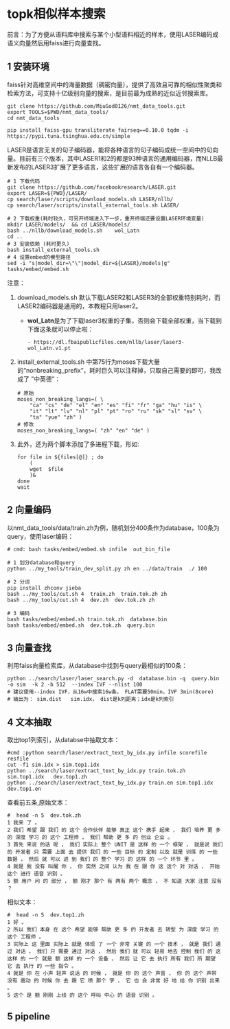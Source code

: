 # topk相似样本搜索

前言：为了方便从语料库中搜索与某个小型语料相近的样本，使用LASER编码成语义向量然后用faiss进行向量查找。

## 1 安装环境

faiss针对高维空间中的海量数据（稠密向量），提供了高效且可靠的相似性聚类和检索方法，可支持十亿级别向量的搜索，是目前最为成熟的近似近邻搜索库。

```shell
git clone https://github.com/MiuGod0126/nmt_data_tools.git
export TOOLS=$PWD/nmt_data_tools/
cd nmt_data_tools

pip install faiss-gpu transliterate fairseq==0.10.0 tqdm -i https://pypi.tuna.tsinghua.edu.cn/simple
```

​		LASER是语言无关的句子编码器，能将各种语言的句子编码成统一空间中的句向量。目前有三个版本，其中LASER1和2的都是93种语言的通用编码器，而NLLB最新发布的LASER3扩展了更多语言，这些扩展的语言各自有一个编码器。

```shell
# 1 下载代码
git clone https://github.com/facebookresearch/LASER.git
export LASER=${PWD}/LASER/
cp search/laser/scripts/download_models.sh LASER/nllb/
cp search/laser/scripts/install_external_tools.sh LASER/

# 2 下载权重(耗时较久，可另开终端进入下一步，重开终端还要设置LASER环境变量)
mkdir LASER/models/  && cd LASER/models/
bash ../nllb/download_models.sh    wol_Latn 
cd ..
# 3 安装依赖 (耗时更久)
bash install_external_tools.sh 
# 4 设置embed的模型路径
sed -i "s|model_dir=\"\"|model_dir=${LASER}/models|g"  tasks/embed/embed.sh 
```

注意：

1. download_models.sh 默认下载LASER2和LASER3的全部权重特别耗时，而LASER2编码器是通用的，本教程只用laser2。

   - **wol_Latn**是为了下载laser3权重的子集，否则会下载全部权重，当下载到下面这条就可以停止啦：

     ```shell
     - https://dl.fbaipublicfiles.com/nllb/laser/laser3-wol_Latn.v1.pt
     ```

2. install_external_tools.sh 中第75行为moses下载大量的“nonbreaking_prefix”，耗时巨久可以注释掉，只取自己需要的即可，我改成了 ”中英德”：

   ```shell
   # 原始
   moses_non_breaking_langs=( \
       "ca" "cs" "de" "el" "en" "es" "fi" "fr" "ga" "hu" "is" \
       "it" "lt" "lv" "nl" "pl" "pt" "ro" "ru" "sk" "sl" "sv" \
       "ta" "yue" "zh" )
   # 修改
   moses_non_breaking_langs=( "zh" "en" "de" )
   ```

3. 此外，还为两个脚本添加了多进程下载，形如:

   ```shell
   for file in ${files[@]} ; do
       (
       wget  $file
       )&
   done
   wait
   ```



## 2 向量编码

以nmt_data_tools/data/train.zh为例，随机划分400条作为database，100条为query，使用laser编码：

```shell
# cmd: bash tasks/embed/embed.sh infile  out_bin_file

# 1 划分database和query
python ../my_tools/train_dev_split.py zh en ../data/train  ./ 100

# 2 分词
pip install zhconv jieba
bash ../my_tools/cut.sh 4  train.zh  train.tok.zh zh
bash ../my_tools/cut.sh 4  dev.zh  dev.tok.zh zh

# 3 编码
bash tasks/embed/embed.sh train.tok.zh  database.bin
bash tasks/embed/embed.sh  dev.tok.zh  query.bin
```



## 3 向量查找

利用faiss向量检索库，从database中找到与query最相似的100条：

```shell
python ../search/laser/laser_search.py -d  database.bin -q  query.bin -o sim  -k 2 -b 512  --index IVF --nlist 100  
# 建议使用--index IVF，从16w中搜索16w条， FLAT需要50min，IVF 3min(8core)
# 输出为： sim.dist   sim.idx， dist是k列距离；idx是k列索引
```

## 4 文本抽取

取出top1列索引，从databse中抽取文本：

```shell
#cmd :python search/laser/extract_text_by_idx.py infile scorefile resfile
cut -f1 sim.idx > sim.top1.idx
python ../search/laser/extract_text_by_idx.py train.tok.zh sim.top1.idx   dev.top1.zh
python ../search/laser/extract_text_by_idx.py train.en sim.top1.idx   dev.top1.en
```

查看前五条,原始文本：

```shell
#  head -n 5  dev.tok.zh 
1 我来 了 。
2 我们 希望 跟 我们 的 这个 合作伙伴 能够 真正 这个 携手 起来 ， 我们 培养 更 多 的 深度 学习 的 这个 工程师 ， 我们 帮助 更 多 的 创业 企业 。
3 首先 来说 的话 呢 ， 我们 实际上 整个 UNIT 是 这样 的 一个 框架 ， 就是说 我们 的 开发者 只 需要 上面 去 提供 我们 的 一些 目标 的 定制 以及 就是 训练 的 一些 数据 ， 然后 就 可以 进 到 我们 的 整个 学习 的 这样 的 一个 环节 里 。
4 就是 我 没有 叫醒 你 ， 你 突然 之间 认为 我 在 跟 你 这 这个 对 对话 ， 开始 这个 进行 语音 识别 。
5 额 用户 问 的 部分 ， 额 刚才 那个 有 两有 两个 概念 ， 不 知道 大家 注意 没有 ？
```

相似文本：

```shell
#  head -n 5  dev.top1.zh 
1 好 。
2 所以 我们 本身 在 这个 希望 能够 帮助 更 多 的 开发者 去 转型 为 深度 学习 的 这个 工程师 。
3 实际上 这 里面 实际上 就是 体现 了 一个 非常 关键 的 一个 技术 ， 就是 我们 通过 对话 ， 我们 只 需要 通过 对话 ， 然后 我们 就 可以 轻易 地去 控制 我们 的 这 这样 的 一个 就是 额 这样 的 一个 设备 ， 然后 让 它 去 执行 所有 我们 所 期望 它 去 执行 的 一些 指令 。
4 就是 你 在 小声 轻声 说话 的 时候 ， 就是 你 的 这个 声音 ， 你 的 这个 声带 没有 震动 的 时候 你 去 跟 它 喷 那个 字 ， 它 也 会 非常 好 地 给 你 识别 出来 。
5 这个 是 额 刚刚 上线 的 这个 呼叫 中心 的 语音 识别 。
```



## 5 pipeline

